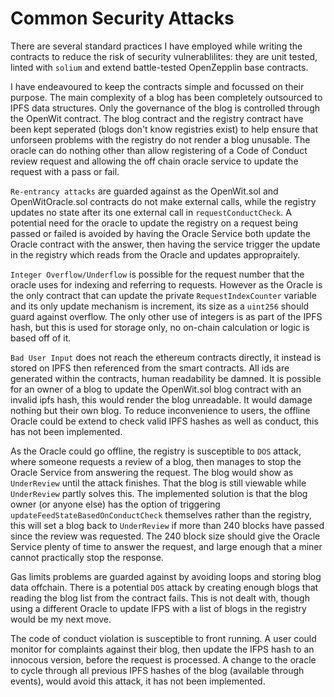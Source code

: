 Common Security Attacks
=======================

There are several standard practices I have employed while writing the contracts to reduce the risk of security vulnerablilites: they are unit tested, linted with `solium` and extend battle-tested OpenZepplin base contracts.

I have endeavoured to keep the contracts simple and focussed on their purpose. The main complexity of a blog has been completely outsourced to IPFS data structures. Only the governance of the blog is controlled through the OpenWit contract. The blog contract and the registry contract have been kept seperated (blogs don't know registries exist) to help ensure that unforseen problems with the registry do not render a blog unusable. The oracle can do nothing other than allow registering of a Code of Conduct review request and allowing the off chain oracle service to update the request with a pass or fail.

`Re-entrancy attacks` are guarded against as the OpenWit.sol and OpenWitOracle.sol contracts do not make
external calls, while the registry updates no state after its one external call in `requestConductCheck`.
A potential need for the oracle to update the registry on a request being passed or failed is avoided
by having the Oracle Service both update the Oracle contract with the answer, then having the service
trigger the update in the registry which reads from the Oracle and updates appropraitely.

`Integer Overflow/Underflow` is possible for the request number that the oracle uses for indexing and
referring to requests. However as the Oracle is the only contract that can update the private `RequestIndexCounter` variable and its only update mechanism is increment, its size as a `uint256`
should guard against overflow. The only other use of integers is as part of the IPFS hash, but
this is used for storage only, no on-chain calculation or logic is based off of it.

`Bad User Input` does not reach the ethereum contracts directly, it instead is stored on IPFS then referenced
from the smart contracts. All ids are generated within the contracts, human readability be damned. It is possible for an owner of a blog to update the OpenWit.sol blog contract with an invalid ipfs hash, this would
render the blog unreadable. It would damage nothing but their own blog. To reduce inconvenience to users, the offline Oracle could be extend to check valid IPFS hashes as well as conduct, this has not been implemented.

As the Oracle could go offline, the registry is susceptible to `DOS` attack, where someone requests a review of a blog, then manages to stop the Oracle Service from answering the request. The blog would show as `UnderReview` until the attack finishes. That the blog is still viewable while `UnderReview` partly solves this. The implemented solution is that the blog owner (or anyone else) has the option of triggering `updateFeedStateBasedOnConductCheck` themselves rather than the registry, this will set a blog back to `UnderReview` if more than 240 blocks have passed since the review was requested. The 240 block size should give the Oracle Service plenty of time to answer the request, and large enough that a miner cannot practically stop the response.

Gas limits problems are guarded against by avoiding loops and storing blog data offchain. There is a potential `DOS` attack by creating enough blogs that reading the blog list from the contract fails. This is not dealt with, though using a different Oracle to update IFPS with a list of blogs in the registry would be my next move.

The code of conduct violation is susceptible to front running. A user could monitor for complaints against their blog, then update the IFPS hash to an innocous version, before the request is processed. A change to the oracle to cycle through all previous IPFS hashes of the blog (available through events), would avoid this attack, it has not been implemented.
